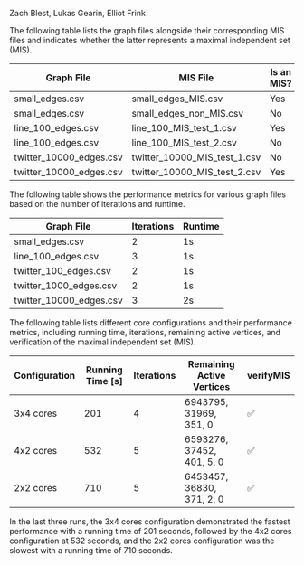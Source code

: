 Zach Blest, Lukas Gearin, Elliot Frink

The following table lists the graph files alongside their corresponding MIS files and indicates whether the latter represents a maximal independent set (MIS).

| Graph File          | MIS File               | Is an MIS? |
|---------------------|------------------------|------------|
| small_edges.csv     | small_edges_MIS.csv    | Yes        |
| small_edges.csv     | small_edges_non_MIS.csv| No         |
| line_100_edges.csv  | line_100_MIS_test_1.csv| Yes        |
| line_100_edges.csv  | line_100_MIS_test_2.csv| No         |
| twitter_10000_edges.csv | twitter_10000_MIS_test_1.csv | No  |
| twitter_10000_edges.csv | twitter_10000_MIS_test_2.csv | Yes |

The following table shows the performance metrics for various graph files based on the number of iterations and runtime.

| Graph File            | Iterations | Runtime  |
|-----------------------|------------|----------|
| small_edges.csv       | 2          | 1s       |
| line_100_edges.csv    | 3          | 1s       |
| twitter_100_edges.csv | 2          | 1s       |
| twitter_1000_edges.csv| 2          | 1s       |
| twitter_10000_edges.csv| 3         | 2s       |

The following table lists different core configurations and their performance metrics, including running time, iterations, remaining active vertices, and verification of the maximal independent set (MIS).

| Configuration | Running Time [s] | Iterations | Remaining Active Vertices     | verifyMIS |
|---------------|------------------|------------|-------------------------------|-----------|
| 3x4 cores     | 201              | 4          | 6943795, 31969, 351, 0    | ✅       |
| 4x2 cores     | 532             | 5          | 6593276, 37452, 401, 5, 0     | ✅       |
| 2x2 cores     | 710             | 5          | 6453457, 36830, 371, 2, 0     | ✅       |


In the last three runs, the 3x4 cores configuration demonstrated the fastest performance with a running time of 201 seconds, followed by the 4x2 cores configuration at 532 seconds, and the 2x2 cores configuration was the slowest with a running time of 710 seconds. 